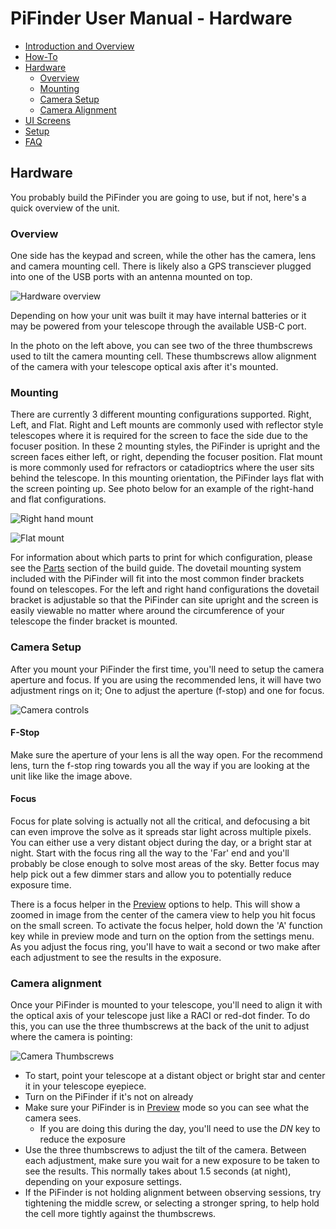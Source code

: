 # PiFinder User Manual - Hardware

- [Introduction and Overview](user_guide.md#introduction-and-overview)
- [How-To](user_guide_howto.md)
- [Hardware](#hardware)
  * [Overview](#overview) 
  * [Mounting](#mounting) 
  * [Camera Setup](#camera-setup) 
  * [Camera Alignment](#camera-alignment) 
- [UI Screens](user_guide_ui.md)
- [Setup](user_guide_setup.md)
- [FAQ](user_guide_faq.md)

## Hardware
You probably build the PiFinder you are going to use, but if not, here's a quick overview of the unit. 

### Overview
One side has the keypad and screen, while the other has the camera, lens and camera mounting cell.  There is likely also a GPS transciever plugged into one of the USB ports with an antenna mounted on top.  

![Hardware overview](../images/hardware_overview.png)

Depending on how your unit was built it may have internal batteries or it may be powered from your telescope through the available USB-C port.

In the photo on the left above, you can see two of the three thumbscrews used to tilt the camera mounting cell.  These thumbscrews allow alignment of the camera with your telescope optical axis after it's mounted.

### Mounting
There are currently 3 different mounting configurations supported. Right, Left, and Flat. Right and Left mounts are commonly used with reflector style telescopes where it is required for the screen to face the side due to the focuser position.  In these 2 mounting styles, the PiFinder is upright and the screen faces either left, or right, depending the focuser position. Flat mount is more commonly used for refractors or catadioptrics where the user sits behind the telescope. In this mounting orientation, the PiFinder lays flat with the screen pointing up. See photo below for an example of the right-hand and flat configurations.

![Right hand mount](../images/PiFinder_on_scope.jpg)

![Flat mount](../images/flat_mount.png)

For information about which parts to print for which configuration, please see the [Parts](build_guide_parts.md) section of the build guide.  The dovetail mounting system included with the PiFinder will fit into the most common finder brackets found on telescopes.  For the left and right hand configurations the dovetail bracket is adjustable so that the PiFinder can site upright and the screen is easily viewable no matter where around the circumference of your telescope the finder bracket is mounted.

### Camera Setup
After you mount your PiFinder the first time, you'll need to setup the camera aperture and focus.
If you are using the recommended lens, it will have two adjustment rings on it; One to adjust the aperture (f-stop) and one for focus.

![Camera controls](../images/user_guide/camera_controls.png)

#### F-Stop
Make sure the aperture of your lens is all the way open.  For the recommend lens, turn the f-stop ring towards you all the way if you are looking at the unit like like the image above.

#### Focus
Focus for plate solving is actually not all the critical, and defocusing a bit can even improve the solve as it spreads star light across multiple pixels.  You can either use a very distant object during the day, or a bright star at night.  Start with the focus ring all the way to the 'Far' end and you'll probably be close enough to solve most areas of the sky.  Better focus may help pick out a few dimmer stars and allow you to potentially reduce exposure time.

There is a focus helper in the [Preview](#preview) options to help.  This will show a zoomed in image from the center of the camera view to help you hit focus on the small screen.
To activate the focus helper, hold down the 'A' function key while in preview mode and turn on the option from the settings menu.  As you adjust the focus ring, you'll have to wait a second or two make after each adjustment to see the results in the exposure.


### Camera alignment
Once your PiFinder is mounted to your telescope, you'll need to align it with the optical axis of your telescope just like a RACI or red-dot finder.   To do this, you can use the three thumbscrews at the back of the unit to adjust where the camera is pointing:

![Camera Thumbscrews](../images/camera_thumbscrews.png)

* To start, point your telescope at a distant object or bright star and center it in your telescope eyepiece.  
* Turn on the PiFinder if it's not on already
* Make sure your PiFinder is in [Preview](#preview) mode so you can see what the camera sees.
  * If you are doing this during the day, you'll need to use the _DN_ key to reduce the exposure
* Use the three thumbscrews to adjust the tilt of the camera.  Between each adjustment, make sure you wait for a new exposure to be taken to see the results.  This normally takes about 1.5 seconds (at night), depending on your exposure settings.
* If the PiFinder is not holding alignment between observing sessions, try tightening the middle screw, or selecting a stronger spring, to help hold the cell more tightly against the thumbscrews. 

